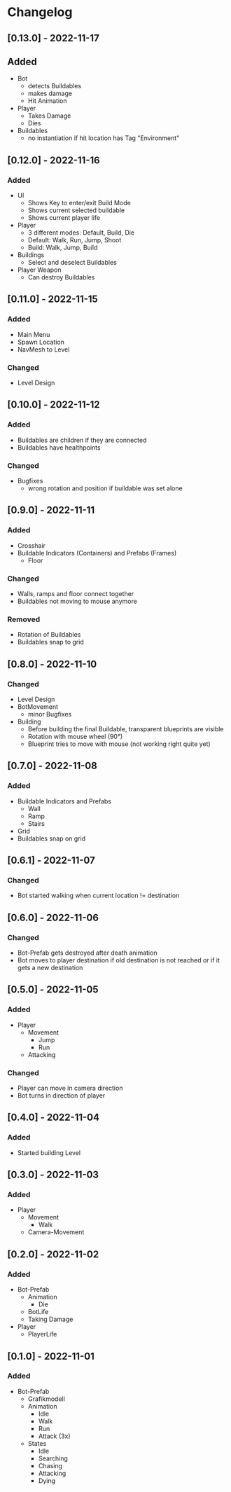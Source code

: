 ﻿# Changelog


## [0.13.0] - 2022-11-17
## Added
- Bot
  - detects Buildables
  - makes damage
  - Hit Animation
- Player
  - Takes Damage
  - Dies
- Buildables
  - no instantiation if hit location has Tag "Environment" 


## [0.12.0] - 2022-11-16
### Added
- UI
  - Shows Key to enter/exit Build Mode
  - Shows current selected buildable
  - Shows current player life
- Player
  - 3 different modes: Default, Build, Die
  - Default: Walk, Run, Jump, Shoot
  - Build: Walk, Jump, Build
- Buildings
  - Select and deselect Buildables
- Player Weapon
  - Can destroy Buildables


## [0.11.0] - 2022-11-15
### Added
- Main Menu
- Spawn Location
- NavMesh to Level

### Changed
- Level Design


## [0.10.0] - 2022-11-12
### Added
- Buildables are children if they are connected
- Buildables have healthpoints

### Changed
- Bugfixes
  - wrong rotation and position if buildable was set alone


## [0.9.0] - 2022-11-11
### Added
- Crosshair
- Buildable Indicators (Containers) and Prefabs (Frames)
  - Floor

### Changed
- Walls, ramps and floor connect together
- Buildables not moving to mouse anymore
 
### Removed
- Rotation of Buildables
- Buildables snap to grid


## [0.8.0] - 2022-11-10
### Changed
- Level Design
- BotMovement
  - minor Bugfixes
- Building
  - Before building the final Buildable, transparent blueprints are visible
  - Rotation with mouse wheel (90°)
  - Blueprint tries to move with mouse (not working right quite yet)


## [0.7.0] - 2022-11-08
### Added
- Buildable Indicators and Prefabs
  - Wall
  - Ramp
  - Stairs
- Grid
- Buildables snap on grid


## [0.6.1] - 2022-11-07
### Changed
- Bot started walking when current location != destination


## [0.6.0] - 2022-11-06
### Changed
- Bot-Prefab gets destroyed after death animation
- Bot moves to player destination if old destination is not reached or if it gets a new destination


## [0.5.0] - 2022-11-05
### Added
- Player
  - Movement
    - Jump
    - Run
  - Attacking
### Changed
- Player can move in camera direction
- Bot turns in direction of player


## [0.4.0] - 2022-11-04
### Added
- Started building Level


## [0.3.0] - 2022-11-03
### Added
- Player
  - Movement
    - Walk
  - Camera-Movement


## [0.2.0] - 2022-11-02
### Added
- Bot-Prefab
  - Animation
    - Die
  - BotLife
  - Taking Damage
- Player
  - PlayerLife


## [0.1.0] - 2022-11-01
### Added
- Bot-Prefab
  - Grafikmodell
  - Animation
    - Idle
    - Walk
    - Run
    - Attack (3x)
  - States
    - Idle
    - Searching
    - Chasing
    - Attacking
    - Dying